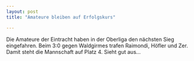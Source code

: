 ```yaml
---
layout: post
title: "Amateure bleiben auf Erfolgskurs"

---
```


Die Amateure der Eintracht haben in der Oberliga den nächsten Sieg eingefahren. Beim 3:0 gegen Waldgirmes trafen Raimondi, Höfler und Zer. Damit steht die Mannschaft auf Platz 4. Sieht gut aus...


